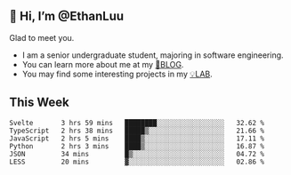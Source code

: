 ## 👋 Hi, I’m @EthanLuu

Glad to meet you.

- I am a senior undergraduate student, majoring in software engineering.
- You can learn more about me at my [📝BLOG](https://blog.ethanloo.cn).
- You may find some interesting projects in my [💡LAB](https://lab.ethanloo.cn).

## This Week
<!--START_SECTION:waka-->

```text
Svelte       3 hrs 59 mins   ████████░░░░░░░░░░░░░░░░░   32.62 %
TypeScript   2 hrs 38 mins   █████▒░░░░░░░░░░░░░░░░░░░   21.66 %
JavaScript   2 hrs 5 mins    ████▒░░░░░░░░░░░░░░░░░░░░   17.11 %
Python       2 hrs 3 mins    ████▒░░░░░░░░░░░░░░░░░░░░   16.87 %
JSON         34 mins         █▒░░░░░░░░░░░░░░░░░░░░░░░   04.72 %
LESS         20 mins         ▓░░░░░░░░░░░░░░░░░░░░░░░░   02.86 %
```

<!--END_SECTION:waka-->
